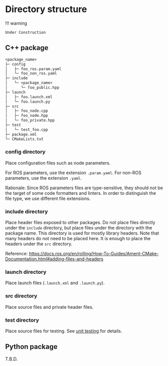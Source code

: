 # Directory structure

!!! warning

    Under Construction

## C++ package

```txt
<package_name>
├─ config
│   ├─ foo_ros.param.yaml
│   └─ foo_non_ros.yaml
├─ include
│   └─ <package_name>
│      └─ foo_public.hpp
├─ launch
│   ├─ foo.launch.xml
│   └─ foo.launch.py
├─ src
│   ├─ foo_node.cpp
│   ├─ foo_node.hpp
│   └─ foo_private.hpp
├─ test
│   └─ test_foo.cpp
├─ package.xml
└─ CMakeLists.txt
```

### config directory

Place configuration files such as node parameters.

For ROS parameters, use the extension `.param.yaml`.
For non-ROS parameters, use the extension `.yaml`.

Rationale: Since ROS parameters files are type-sensitive, they should not be the target of some code formatters and linters. In order to distinguish the file type, we use different file extensions.

### include directory

Place header files exposed to other packages. Do not place files directly under the `include` directory, but place files under the directory with the package name.
This directory is used for mostly library headers. Note that many headers do not need to be placed here. It is enough to place the headers under the `src` directory.

Reference: <https://docs.ros.org/en/rolling/How-To-Guides/Ament-CMake-Documentation.html#adding-files-and-headers>

### launch directory

Place launch files (`.launch.xml` and `.launch.py`).

### src directory

Place source files and private header files.

### test directory

Place source files for testing. See [unit testing](../../testing-guidelines/unit-testing.md) for details.

## Python package

T.B.D.
